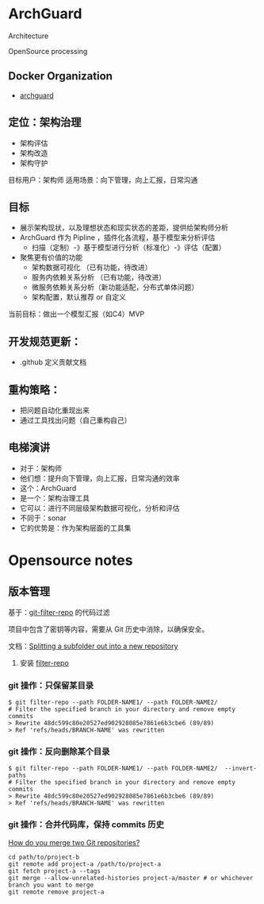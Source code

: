 # ArchGuard

Architecture

OpenSource processing

## Docker Organization
 - [archguard](https://hub.docker.com/orgs/archguard/repositories)

## 定位：架构治理
- 架构评估
- 架构改造
- 架构守护

目标用户：架构师
适用场景：向下管理，向上汇报，日常沟通

## 目标
- 展示架构现状，以及理想状态和现实状态的差距，提供给架构师分析
- ArchGuard 作为 Pipline ，插件化各流程，基于模型来分析评估
	- 扫描（定制）-》基于模型进行分析（标准化）-》评估（配置）
- 聚焦更有价值的功能
	- 架构数据可视化 （已有功能，待改进）
	- 服务内依赖关系分析 （已有功能，待改进）
	- 微服务依赖关系分析（新功能适配，分布式单体问题）
	- 架构配置，默认推荐 or 自定义

当前目标：做出一个模型汇报（如C4）MVP

## 开发规范更新：
- .github 定义贡献文档

## 重构策略：
- 把问题自动化重现出来
- 通过工具找出问题（自己重构自己）

## 电梯演讲
- 对于：架构师
- 他们想：提升向下管理，向上汇报，日常沟通的效率
- 这个：ArchGuard
- 是一个：架构治理工具
- 它可以：进行不同层级架构数据可视化，分析和评估
- 不同于：sonar
- 它的优势是：作为架构层面的工具集


# Opensource notes

## 版本管理

基于：[git-filter-repo](https://htmlpreview.github.io/?https://github.com/newren/git-filter-repo/blob/docs/html/git-filter-repo.html) 的代码过滤

项目中包含了密钥等内容，需要从 Git 历史中消除，以确保安全。

文档：[Splitting a subfolder out into a new repository](https://docs.github.com/en/get-started/using-git/splitting-a-subfolder-out-into-a-new-repository)

1. 安装 [filter-repo](https://github.com/newren/git-filter-repo/blob/main/INSTALL.md)


### git 操作：只保留某目录

```
$ git filter-repo --path FOLDER-NAME1/ --path FOLDER-NAME2/
# Filter the specified branch in your directory and remove empty commits
> Rewrite 48dc599c80e20527ed902928085e7861e6b3cbe6 (89/89)
> Ref 'refs/heads/BRANCH-NAME' was rewritten
```

### git 操作：反向删除某个目录 

```
$ git filter-repo --path FOLDER-NAME1/ --path FOLDER-NAME2/  --invert-paths 
# Filter the specified branch in your directory and remove empty commits
> Rewrite 48dc599c80e20527ed902928085e7861e6b3cbe6 (89/89)
> Ref 'refs/heads/BRANCH-NAME' was rewritten
```

### git 操作：合并代码库，保持 commits 历史

[How do you merge two Git repositories?](https://stackoverflow.com/questions/1425892/how-do-you-merge-two-git-repositories)

```
cd path/to/project-b
git remote add project-a /path/to/project-a
git fetch project-a --tags
git merge --allow-unrelated-histories project-a/master # or whichever branch you want to merge
git remote remove project-a
```


